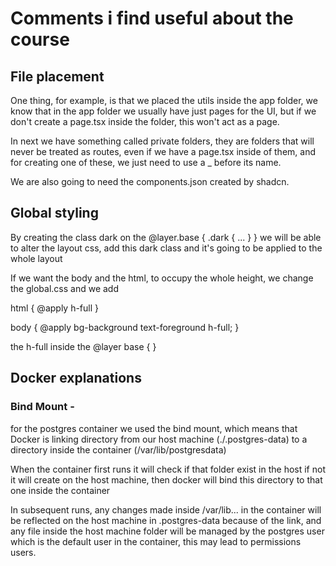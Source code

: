# Comments i find useful about the course

## File placement

One thing, for example, is that we placed the utils inside the app folder, we know that in the app folder we usually have
just pages for the UI, but if we don't create a page.tsx inside the folder, this won't act as a page.

In next we have something called private folders, they are folders that will never be treated as routes, even if we have
a page.tsx inside of them, and for creating one of these, we just need to use a _ before its name.

We are also going to need the components.json created by shadcn.

## Global styling

By creating the class dark on the @layer.base { .dark { ... } } we will be able to alter the layout css, add this dark class
and it's going to be applied to the whole layout

If we want the body and the html, to occupy the whole height, we change the global.css and we add

  html {
    @apply h-full
  }

  body {
    @apply bg-background text-foreground h-full;
  }

the h-full inside the @layer base { }


## Docker explanations

### Bind Mount - 
  for the postgres container we used the bind mount, which means that Docker is linking directory from our host machine
  (./.postgres-data) to a directory inside the container (/var/lib/postgresdata)

  When the container first runs it will check if that folder exist in the host
  if not it will create on the host machine, then docker will bind this directory to that one inside the container

  In subsequent runs, any changes made inside /var/lib... in the container will be reflected on the host machine in
  .postgres-data because of the link, and any file inside the host machine folder will be managed by the postgres user
  which is the default user in the container, this may lead to permissions users.